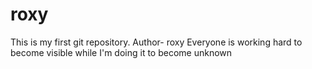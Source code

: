 # roxy
This is my first git repository.
Author- roxy
Everyone is working hard to become visible while I'm doing it to become unknown 
